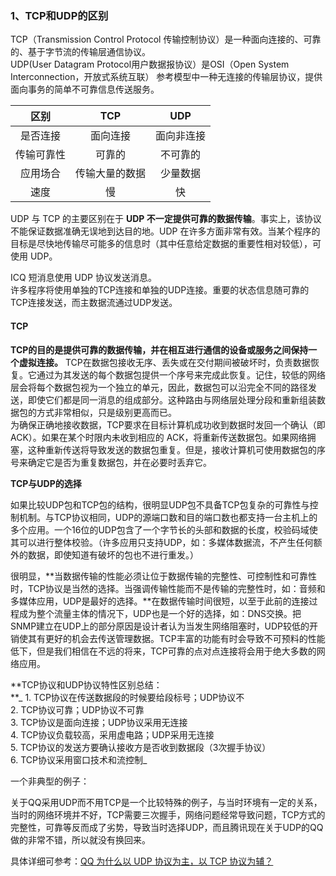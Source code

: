 ### 1、TCP和UDP的区别

TCP（Transmission Control Protocol 传输控制协议）是一种面向连接的、可靠的、基于字节流的传输层通信协议。  
UDP\(User Datagram Protocol用户数据报协议）是OSI（Open System Interconnection，开放式系统互联） 参考模型中一种无连接的传输层协议，提供面向事务的简单不可靠信息传送服务。

| 区别 | TCP | UDP |
| :---: | :---: | :---: |
| 是否连接 | 面向连接 | 面向非连接 |
| 传输可靠性 | 可靠的 | 不可靠的 |
| 应用场合 | 传输大量的数据 | 少量数据 |
| 速度 | 慢 | 快 |

UDP 与 TCP 的主要区别在于 **UDP 不一定提供可靠的数据传输**。事实上，该协议不能保证数据准确无误地到达目的地。UDP 在许多方面非常有效。当某个程序的目标是尽快地传输尽可能多的信息时（其中任意给定数据的重要性相对较低），可使用 UDP。

ICQ 短消息使用 UDP 协议发送消息。  
许多程序将使用单独的TCP连接和单独的UDP连接。重要的状态信息随可靠的TCP连接发送，而主数据流通过UDP发送。

#### **TCP**

**TCP的目的是提供可靠的数据传输，并在相互进行通信的设备或服务之间保持一个虚拟连接。** TCP在数据包接收无序、丢失或在交付期间被破坏时，负责数据恢复。它通过为其发送的每个数据包提供一个序号来完成此恢复。记住，较低的网络层会将每个数据包视为一个独立的单元，因此，数据包可以沿完全不同的路径发送，即使它们都是同一消息的组成部分。这种路由与网络层处理分段和重新组装数据包的方式非常相似，只是级别更高而已。  
    为确保正确地接收数据，TCP要求在目标计算机成功收到数据时发回一个确认（即 ACK）。如果在某个时限内未收到相应的 ACK，将重新传送数据包。如果网络拥塞，这种重新传送将导致发送的数据包重复。但是，接收计算机可使用数据包的序号来确定它是否为重复数据包，并在必要时丢弃它。

**TCP与UDP的选择**

如果比较UDP包和TCP包的结构，很明显UDP包不具备TCP包复杂的可靠性与控制机制。与TCP协议相同，UDP的源端口数和目的端口数也都支持一台主机上的多个应用。一个16位的UDP包含了一个字节长的头部和数据的长度，校验码域使其可以进行整体校验。（许多应用只支持UDP，如：多媒体数据流，不产生任何额外的数据，即使知道有破坏的包也不进行重发。）

很明显，**当数据传输的性能必须让位于数据传输的完整性、可控制性和可靠性时，TCP协议是当然的选择。当强调传输性能而不是传输的完整性时，如：音频和多媒体应用，UDP是最好的选择。**在数据传输时间很短，以至于此前的连接过程成为整个流量主体的情况下，UDP也是一个好的选择，如：DNS交换。把SNMP建立在UDP上的部分原因是设计者认为当发生网络阻塞时，UDP较低的开销使其有更好的机会去传送管理数据。TCP丰富的功能有时会导致不可预料的性能低下，但是我们相信在不远的将来，TCP可靠的点对点连接将会用于绝大多数的网络应用。

**TCP协议和UDP协议特性区别总结：        
    **_ 1. TCP协议在传送数据段的时候要给段标号；UDP协议不  
     2. TCP协议可靠；UDP协议不可靠  
     3. TCP协议是面向连接；UDP协议采用无连接  
     4. TCP协议负载较高，采用虚电路；UDP采用无连接  
     5. TCP协议的发送方要确认接收方是否收到数据段（3次握手协议）  
     6. TCP协议采用窗口技术和流控制_

一个非典型的例子：

关于QQ采用UDP而不用TCP是一个比较特殊的例子，与当时环境有一定的关系，当时的网络环境并不好，TCP需要三次握手，网络问题经常导致问题，TCP方式的完整性，可靠等反而成了劣势，导致当时选择UDP，而且腾讯现在关于UDP的QQ做的非常不错，所以就没有换回来。

具体详细可参考：[QQ 为什么以 UDP 协议为主，以 TCP 协议为辅？](https://www.zhihu.com/question/20292749)

  











